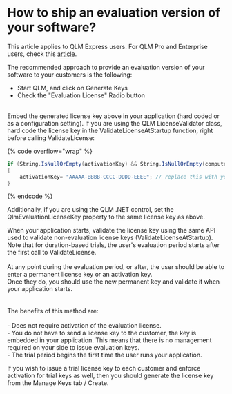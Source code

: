 # How to ship an evaluation version of your software?

This article applies to QLM Express users. For QLM Pro and Enterprise users, check this [article](how-to-generate-a-trial-key-for-your-application.md).

The recommended approach to provide an evaluation version of your software to your customers is the following:

* Start QLM, and click on Generate Keys
* Check the "Evaluation License" Radio button

\
Embed the generated license key above in your application (hard coded or as a configuration setting). If you are using the QLM LicenseValidator class, hard code the license key in the ValidateLicenseAtStartup function, right before calling ValidateLicense:

{% code overflow="wrap" %}
```csharp
if (String.IsNullOrEmpty(activationKey) && String.IsNullOrEmpty(computerKey))
{
    activationKey= "AAAAA-BBBB-CCCC-DDDD-EEEE"; // replace this with your own license key
}
```
{% endcode %}

Additionally, if you are using the QLM .NET control, set the QlmEvaluationLicenseKey property to the same license key as above.

When your application starts, validate the license key using the same API used to validate non-evaluation license keys (ValidateLicenseAtStartup). \
Note that for duration-based trials, the user's evaluation period starts after the first call to ValidateLicense.\
\
At any point during the evaluation period, or after, the user should be able to enter a permanent license key or an activation key. \
Once they do, you should use the new permanent key and validate it when your application starts.\
\
\
The benefits of this method are:\
\
\- Does not require activation of the evaluation license. \
\- You do not have to send a license key to the customer, the key is embedded in your application. This means that there is no management required on your side to issue evaluation keys.\
\- The trial period begins the first time the user runs your application.

&#x20;

If you wish to issue a trial license key to each customer and enforce activation for trial keys as well, then you should generate the license key from the Manage Keys tab  / Create.
